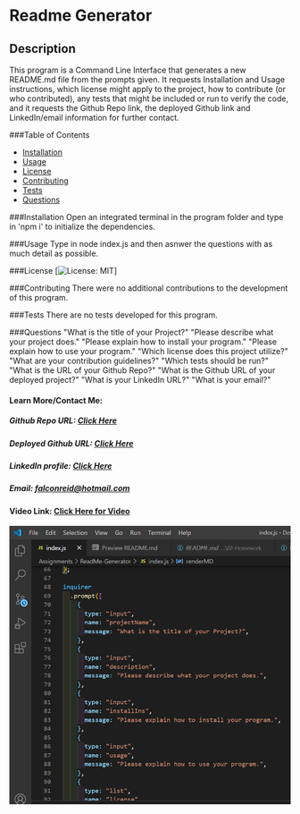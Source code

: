 # Readme Generator

## Description

This program is a Command Line Interface that generates a new README.md file from the prompts given. It requests Installation and Usage instructions, which license might apply to the project, how to contribute (or who contributed), any tests that might be included or run to verify the code, and it requests the Github Repo link, the deployed Github link and LinkedIn/email information for further contact.

###Table of Contents

- [Installation](#Installation)
- [Usage](#Usage)
- [License](#License)
- [Contributing](#Contributing)
- [Tests](#Tests)
- [Questions](#Questions)

###<a name="Installation">Installation</a>
Open an integrated terminal in the program folder and type in 'npm i' to initialize the dependencies.

###<a name="Usage">Usage</a>
Type in node index.js and then asnwer the questions with as much detail as possible.

###<a name="License">License</a>
[![License: MIT](https://img.shields.io/badge/License-MIT-yellow.svg)]

###<a name="Contributing">Contributing</a>
There were no additional contributions to the development of this program.

###<a name="Tests">Tests</a>
There are no tests developed for this program.

###<a name="Questions">Questions</a>
"What is the title of your Project?"
"Please describe what your project does."
"Please explain how to install your program."
"Please explain how to use your program."
"Which license does this project utilize?"
"What are your contribution guidelines?"
"Which tests should be run?"
"What is the URL of your Github Repo?"
"What is the Github URL of your deployed project?"
"What is your LinkedIn URL?"
"What is your email?"

#### Learn More/Contact Me:

##### Github Repo URL: [Click Here](https://github.com/falconreid/ReadMe-Generator)

##### Deployed Github URL: [Click Here](none)

##### LinkedIn profile: [Click Here](https://www.linkedin.com/in/joelterrell/)

##### Email: [falconreid@hotmail.com](mailto:falconreid@hotmail.com)

#### Video Link: [Click Here for Video](https://drive.google.com/file/d/1BUTI80FiTNXFWIIgZUXBFGaTbasAQbEj/view)

![](./screenshot-readmeGen.jpg)
